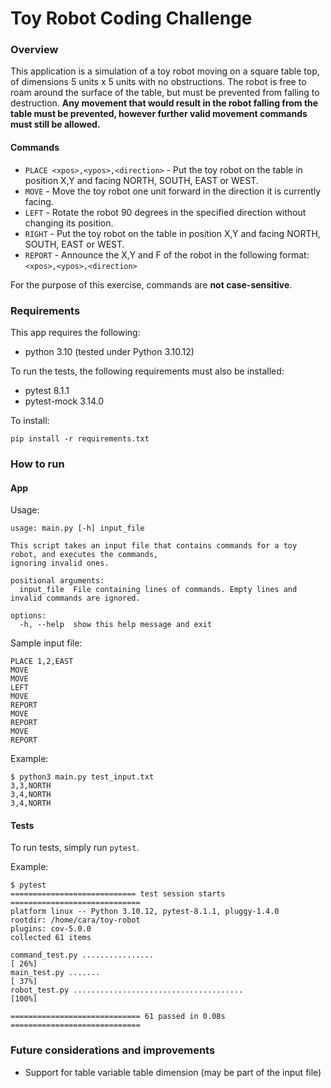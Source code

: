 # Toy Robot Coding Challenge

### Overview
This application is a simulation of a toy robot moving on a square table top, of dimensions 5 units x 5 units with no obstructions. The robot is free to roam around the surface of the table, but must be prevented from falling to destruction. **Any movement that would result in the robot falling from the table must be prevented, however further valid movement commands must still be allowed.**

#### Commands
* `PLACE <xpos>,<ypos>,<direction>` - Put the toy robot on the table in position X,Y and facing NORTH, SOUTH, EAST or WEST.
* `MOVE` - Move the toy robot one unit forward in the direction it is currently facing.
* `LEFT` - Rotate the robot 90 degrees in the specified direction without changing its position.
* `RIGHT` - Put the toy robot on the table in position X,Y and facing NORTH, SOUTH, EAST or WEST.
* `REPORT` - Announce the X,Y and F of the robot in the following format: `<xpos>,<ypos>,<direction>`

For the purpose of this exercise, commands are **not case-sensitive**.

### Requirements

This app requires the following:
* python 3.10 (tested under Python 3.10.12)

To run the tests, the following requirements must also be installed:
* pytest 8.1.1
* pytest-mock 3.14.0

To install:
```
pip install -r requirements.txt
```


### How to run

#### App
Usage:
```
usage: main.py [-h] input_file

This script takes an input file that contains commands for a toy robot, and executes the commands,
ignoring invalid ones.

positional arguments:
  input_file  File containing lines of commands. Empty lines and invalid commands are ignored.

options:
  -h, --help  show this help message and exit
```

Sample input file:
```
PLACE 1,2,EAST
MOVE
MOVE
LEFT
MOVE
REPORT
MOVE
REPORT
MOVE
REPORT
```

Example:
```
$ python3 main.py test_input.txt
3,3,NORTH
3,4,NORTH
3,4,NORTH
```

#### Tests
To run tests, simply run `pytest`.

Example:
```
$ pytest
============================ test session starts =============================
platform linux -- Python 3.10.12, pytest-8.1.1, pluggy-1.4.0
rootdir: /home/cara/toy-robot
plugins: cov-5.0.0
collected 61 items

command_test.py ................                                       [ 26%]
main_test.py .......                                                   [ 37%]
robot_test.py ......................................                   [100%]

============================= 61 passed in 0.08s =============================
```

### Future considerations and improvements
* Support for table variable table dimension (may be part of the input file)
